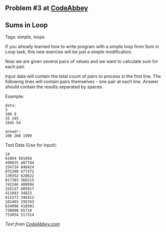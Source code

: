 ## Problem #3 at [CodeAbbey](https://codeabbey.com/)
## Sums in Loop
Tags: simple, loops

If you already learned how to write program with a simple loop from Sum in Loop task, this new exercise will be just a simple modification.

Now we are given several pairs of values and we want to calculate sum for each pair.

Input data will contain the total count of pairs to process in the first line.
The following lines will contain pairs themselves - one pair at each line.
Answer should contain the results separated by spaces.

Example:
```
data: 
3 
100 8
15 245
1945 54

answer:
108 260 1999
```

Test Data (Use for input):
```
14
61064 501058 
490835 407704
154724 846424
875390 477372
139352 820622
817383 366215
742246 408994
255157 685917
411043 34823
615273 346412
181493 295763
634096 410501
730090 65710
733054 517314
```
*Text from [CodeAbbey.com](https://www.codeabbey.com/)*
